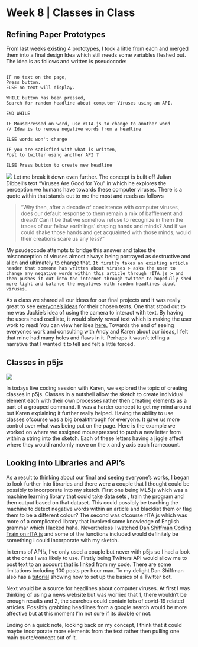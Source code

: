 # Week 8  | Classes in Class
## Refining Paper Prototypes
From last weeks existing 4 prototypes, I took a little from each and merged them into a final design Idea which still needs some variables fleshed out. The idea is as follows and written is pseudocode: 


``` // VIRUSES AREN'T BAD I PROMISE

IF no text on the page, 
Press button.
ELSE no text will display. 

WHILE button has been pressed, 
Search for random headline about computer Viruses using an API. 

END WHILE

IF MousePressed on word, use rITA.js to change to another word
// Idea is to remove negative words from a headline

ELSE words won't change

IF you are satisfied with what is written, 
Post to twitter using another API ?

ELSE Press button to create new headline 
```
![](5.gif)
Let me break it down even further. The concept is built off Julian Dibbell’s text “Viruses Are Good for You” in which he explores the perception we humans have towards these computer viruses. There is a quote within that stands out to me the most and reads as follows 

> “Why then, after a decade of coexistence with computer viruses, does our default response to them remain a mix of bafflement and dread? Can it be that we somehow refuse to recognize in them the traces of our fellow earthlings’ shaping hands and minds? And if we could shake those hands and get acquainted with those minds, would their creations scare us any less?” 

My psudeocode attempts to bridge this answer and takes the misconception of viruses almost always being portrayed as destructive and alien and ultimately to change that. 
``` It firstly takes an existing article header that someone has written about viruses > asks the user to change any negative words within this article through rITA.js > and then pushes it out into the internet through twitter to hopefully shed more light and balance the negatives with random headlines about viruses. ```

As a class we shared all our ideas for our final projects and it was really great to see [everyone’s ideas](https://docs.google.com/presentation/d/1dX_ZDAdoo_U-JSXTtUxhwClVBWJZjEu7X48fx6t4-Zc/edit#slide=id.g980079f83c_12_5) for their chosen texts. One that stood out to me was Jackie’s idea of using the camera to interact with text. By having the users head oscillate, it would slowly reveal text which is making the user work to read! You can view her idea [here.](https://github.com/jackieliiu/CODEWORDS/tree/master/Week08) 
Towards the end of seeing everyones work and consulting with Andy and Karen about our ideas, I felt that mine had many holes and flaws in it. Perhaps it wasn’t telling a narrative that I wanted it to tell and felt a little forced. 

## Classes in p5js

![](22.PNG)

In todays live coding session with Karen, we explored the topic of creating classes in p5js. Classes in a nutshell allow the sketch to create individual element each with their own processes rather then creating elements as a part of a grouped command. It was a harder concept to get my mind around but Karen explaining it further really helped. Having the ability to use classes ofcourse was a big breakthrough for everyone. It gave us more control over what was being put on the page. Here is the example we worked on where we assigned mousepressed to push a new letter from within a string into the sketch. Each of these letters having a jiggle affect where they would randomly move on the x and y axis each framecount. 

## Looking into Libraries and API’s
As a result to thinking about our final and seeing everyone’s works, I began to look further into libraries and there were a couple that I thought could be possibly to incorporate into my sketch. First one being ML5.js which was a machine learning library that could take data sets , train the program and then output based on that dataset. This could possibly be teaching the machine to detect negative words within an article and blacklist them or flag them to be a different colour?
The second was ofcourse rITA.js which was more of a complicated library that involved some knowledge of English grammar which I lacked haha. Nevertheless I watched [Dan Shiffman Coding Train on rITA.js](https://www.youtube.com/watch?v=lIPEvh8HbGQ&ab_channel=TheCodingTrain&t=690s) and some of the functions included would definitely be something I could incorporate with my sketch.  
 

In terms of API’s, I’ve only used a couple but never with p5js so I had a look at the ones I was likely to use. Firstly being Twitters API would allow me to post text to an account that is linked from my code. There are some limitations including 100 posts per hour max. To my delight Dan Shiffman also has a [tutorial](https://www.youtube.com/watch?v=7-nX3YOC4OA&ab_channel=TheCodingTrain ) showing how to set up the basics of a Twitter bot.


Next would be a source for headlines about computer viruses. At first I was thinking of using a news website but was worried that 1, there wouldn’t be enough results and 2, the searches could contain lots of covid-19 related articles. Possibly grabbing headlines from a google search would be more affective but at this moment I’m not sure if its doable or not.  

Ending on a quick note, looking back on my concept, I think that it could maybe incorporate more elements from the text rather then pulling one main quote/concept out of it. 


